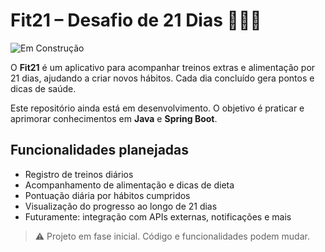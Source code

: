 # Fit21 – Desafio de 21 Dias 🏋️‍♀️🥗

![Em Construção](https://img.shields.io/badge/status-em%20constru%C3%A7%C3%A3o-orange)

O **Fit21** é um aplicativo para acompanhar treinos extras e alimentação por 21 dias, ajudando a criar novos hábitos. Cada dia concluído gera pontos e dicas de saúde.  

Este repositório ainda está em desenvolvimento. O objetivo é praticar e aprimorar conhecimentos em **Java** e **Spring Boot**.  

## Funcionalidades planejadas
- Registro de treinos diários
- Acompanhamento de alimentação e dicas de dieta
- Pontuação diária por hábitos cumpridos
- Visualização do progresso ao longo de 21 dias
- Futuramente: integração com APIs externas, notificações e mais

> ⚠️ Projeto em fase inicial. Código e funcionalidades podem mudar.
